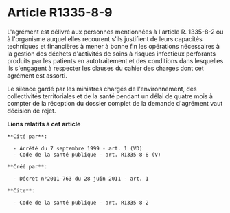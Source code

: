 # Article R1335-8-9

L'agrément est délivré aux personnes mentionnées à l'article R. 1335-8-2 ou à l'organisme auquel elles recourent s'ils
justifient de leurs capacités techniques et financières à mener à bonne fin les opérations nécessaires à la gestion des
déchets d'activités de soins à risques infectieux perforants produits par les patients en autotraitement et des conditions
dans lesquelles ils s'engagent à respecter les clauses du cahier des charges dont cet agrément est assorti. 

Le silence gardé par les ministres chargés de l'environnement, des collectivités territoriales et de la santé pendant un
délai de quatre mois à compter de la réception du dossier complet de la demande d'agrément vaut décision de rejet.

**Liens relatifs à cet article**

	**Cité par**:

	  - Arrêté du 7 septembre 1999 - art. 1 (VD)
	  - Code de la santé publique - art. R1335-8-8 (V)

	**Créé par**:

	  - Décret n°2011-763 du 28 juin 2011 - art. 1

	**Cite**:

	  - Code de la santé publique - art. R1335-8-2
